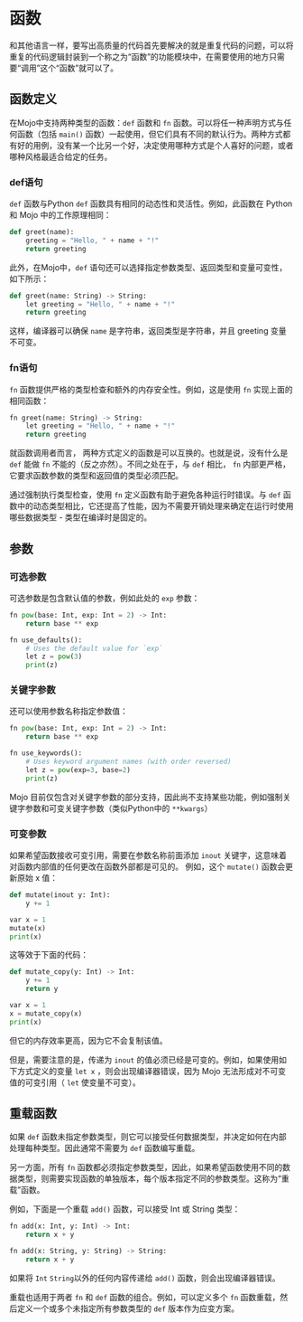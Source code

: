 # 函数

和其他语言一样，要写出高质量的代码首先要解决的就是重复代码的问题，可以将重复的代码逻辑封装到一个称之为“函数”的功能模块中，在需要使用的地方只需要“调用”这个“函数”就可以了。

## 函数定义

在Mojo中支持两种类型的函数：```def``` 函数和 ```fn``` 函数。可以将任一种声明方式与任何函数（包括 ```main()``` 函数）一起使用，但它们具有不同的默认行为。两种方式都有好的用例，没有某一个比另一个好，决定使用哪种方式是个人喜好的问题，或者哪种风格最适合给定的任务。

### def语句

```def``` 函数与Python ```def``` 函数具有相同的动态性和灵活性。例如，此函数在 Python 和 Mojo 中的工作原理相同：
```python
def greet(name):
    greeting = "Hello, " + name + "!"
    return greeting
```
此外，在Mojo中，```def``` 语句还可以选择指定参数类型、返回类型和变量可变性，如下所示：

```python
def greet(name: String) -> String:
    let greeting = "Hello, " + name + "!"
    return greeting
```
这样，编译器可以确保 ```name``` 是字符串，返回类型是字符串，并且 greeting 变量不可变。

### fn语句

```fn``` 函数提供严格的类型检查和额外的内存安全性。例如，这是使用 ```fn``` 实现上面的相同函数：
```python
fn greet(name: String) -> String:
    let greeting = "Hello, " + name + "!"
    return greeting
```
就函数调用者而言， 两种方式定义的函数是可以互换的。也就是说，没有什么是 ```def``` 能做 ```fn``` 不能的（反之亦然）。不同之处在于，与 ```def``` 相比， ```fn``` 内部更严格，它要求函数参数的类型和返回值的类型必须匹配。

通过强制执行类型检查，使用 ```fn``` 定义函数有助于避免各种运行时错误。与 ```def``` 函数中的动态类型相比，它还提高了性能，因为不需要开销处理来确定在运行时使用哪些数据类型 - 类型在编译时是固定的。

## 参数

### 可选参数

可选参数是包含默认值的参数，例如此处的 ```exp``` 参数：
```python
fn pow(base: Int, exp: Int = 2) -> Int:
    return base ** exp

fn use_defaults():
    # Uses the default value for `exp`
    let z = pow(3)
    print(z)
```

### 关键字参数

还可以使用参数名称指定参数值：
```python
fn pow(base: Int, exp: Int = 2) -> Int:
    return base ** exp

fn use_keywords():
    # Uses keyword argument names (with order reversed)
    let z = pow(exp=3, base=2)
    print(z)
```
Mojo 目前仅包含对关键字参数的部分支持，因此尚不支持某些功能，例如强制关键字参数和可变关键字参数（类似Python中的 ```**kwargs```）

### 可变参数
如果希望函数接收可变引用，需要在参数名称前面添加 ```inout``` 关键字，这意味着对函数内部值的任何更改在函数外部都是可见的。
例如，这个 ```mutate()``` 函数会更新原始 x 值：
```python
def mutate(inout y: Int):
    y += 1

var x = 1
mutate(x)
print(x)
```
这等效于下面的代码：
```python
def mutate_copy(y: Int) -> Int:
    y += 1
    return y

var x = 1
x = mutate_copy(x)
print(x)
```
但它的内存效率更高，因为它不会复制该值。

但是，需要注意的是，传递为 ```inout``` 的值必须已经是可变的。例如，如果使用如下方式定义的变量 ```let x``` ，则会出现编译器错误，因为 Mojo 无法形成对不可变值的可变引用（ ```let``` 使变量不可变）。

## 重载函数

如果 ```def``` 函数未指定参数类型，则它可以接受任何数据类型，并决定如何在内部处理每种类型。因此通常不需要为 ```def``` 函数编写重载。

另一方面，所有 ```fn``` 函数都必须指定参数类型，因此，如果希望函数使用不同的数据类型，则需要实现函数的单独版本，每个版本指定不同的参数类型。这称为“重载”函数。

例如，下面是一个重载 ```add()``` 函数，可以接受 Int 或 String 类型：
```python
fn add(x: Int, y: Int) -> Int:
    return x + y

fn add(x: String, y: String) -> String:
    return x + y
```
如果将 ```Int``` ```String```以外的任何内容传递给 ```add()``` 函数，则会出现编译器错误。

重载也适用于两者 ```fn``` 和 ```def``` 函数的组合。例如，可以定义多个 ```fn``` 函数重载，然后定义一个或多个未指定所有参数类型的 ```def``` 版本作为应变方案。